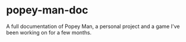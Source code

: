 # popey-man-doc
A full documentation of Popey Man, a personal project and a game I've been working on for a few months.
